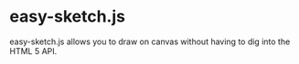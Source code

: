 easy-sketch.js
===================

easy-sketch.js allows you to draw on canvas without having to dig into the HTML 5 API.
